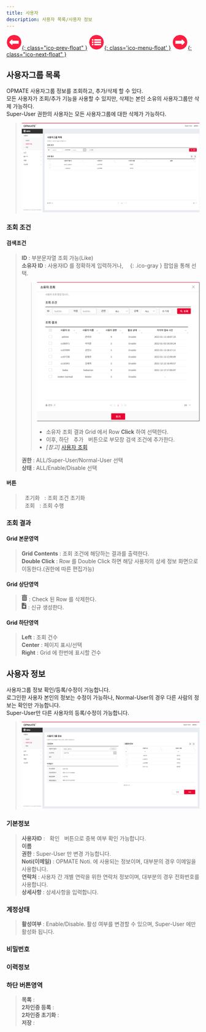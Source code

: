 ```yaml
---
title: 사용자
description: 사용자 목록/사용자 정보
---
```


<link rel="stylesheet" type="text/css" href="../css/opme.css">

<!-- Defined -->
[usergrp-lst]: img/usergrp-lst.png
[usergrp-dtl]: img/usergrp-dtl.png
[popup-user-lst]: img/popup-user-lst.png
[ico-search]: img/icon/ico-search.png
[ico-del]: img/icon/ico-del.png
[ico-add]: img/icon/ico-add.png  
[popup-user]: PopupUser.md

<!-- Floating Menu -->
[user]: User.html "사용자"
[index]: index.html "목차"
[role]: Role.html "역할"
[ico-prev]: img/icon/ico-prev.png
[ico-menu]: img/icon/ico-menu.png
[ico-next]: img/icon/ico-next.png
[![이전][ico-prev]{: class="ico-prev-float" }][user]
[![목차][ico-menu]{: class='ico-menu-float' }][index]
[![다음][ico-next]{: class="ico-next-float" }][role]

## 사용자그룹 목록
OPMATE 사용자그룹 정보를 조회하고, 추가/삭제 할 수 있다.  
모든 사용자가 조회/추가 기능을 사용할 수 있지만, 삭제는 본인 소유의 사용자그룹만 삭제 가능하다.  
Super-User 권한의 사용자는 모든 사용자그룹에 대한 삭제가 가능하다.

>![사용자그룹 목록][usergrp-lst]

### 조회 조건

#### 검색조건
>**ID** : 부분문자열 조회 가능(Like)  
>**소유자 ID** : 사용자ID 를 정확하게 입력하거나, ![소유자 조회][ico-search]{: .ico-gray } 팝업을 통해 선택.  
>> ![소유자 조회][popup-user-lst]  
>> - 소유자 조회 결과 Grid 에서 Row **Click** 하여 선택한다.  
>> - 이후, 하단 <kbd class="btn-red">&nbsp;추가&nbsp;</kbd> 버튼으로 부모창 검색 조건에 추가한다.  
>> - *[참고]* [사용자 조회][popup-user]  
> 
>**권한** : ALL/Super-User/Normal-User 선택  
>**상태** : ALL/Enable/Disable 선택  

#### 버튼
><kbd class="btn-gray">&nbsp;초기화&nbsp;</kbd> : 조회 조건 초기화  
<kbd class="btn-red">&nbsp;조회&nbsp;</kbd> : 조회 수행  
 
### 조회 결과

#### Grid 본문영역
>**Grid Contents** : 조회 조건에 해당하는 결과를 출력한다.  
**Double Click** : Row 를 Double Click 하면 해당 사용자의 상세 정보 화면으로 이동한다.(권한에 따른 편집가능)  
 
#### Grid 상단영역  
> ![삭제][ico-del] : Check 된 Row 를 삭제한다.   
![추가/등록][ico-add] : 신규 생성한다.
 
#### Grid 하단영역
>**Left** : 조회 건수  
**Center** : 페이지 표시/선택  
**Right** : Grid 에 한번에 표시할 건수  


## 사용자 정보
사용자그룹 정보 확인/등록/수정이 가능합니다.  
로그인한 사용자 본인의 정보는 수정이 가능하나, Normal-User의 경우 다른 사람의 정보는 확인만 가능합니다.  
Super-User만 다른 사용자의 등록/수정이 가능합니다.  

>![사용자 정보][usergrp-dtl]
 
### 기본정보
>**사용자ID** : <kbd class="btn-gray">&nbsp;확인&nbsp;</kbd> 버튼으로 중복 여부 확인 가능합니다.  
**이름**  
**권한** : Super-User 만 변경 가능합니다.  
**Noti(이메일)** : OPMATE Noti. 에 사용되는 정보이며, 대부분의 경우 이메일을 사용합니다.  
**연락처** : 사용자 간 개별 연락을 위한 연락처 정보이며, 대부분의 경우 전화번호를 사용합니다.  
**상세사항** : 상세사항을 입력합니다.  

### 계정상태
>**활성여부** : Enable/Disable. 활성 여부를 변경할 수 있으며, Super-User 에만 활성화 됩니다.  

### 비밀번호
>

### 이력정보
>

### 하단 버튼영역
> **목록** :  
> **2차인증 등록** :  
> **2차인증 초기화** :  
> **저장** :  